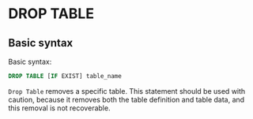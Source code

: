 # DROP TABLE

## Basic syntax

Basic syntax:
```sql
DROP TABLE [IF EXIST] table_name
```

`Drop Table` removes a specific table. This statement should be used with caution, because it removes both the table definition and table data, and this removal is not recoverable.